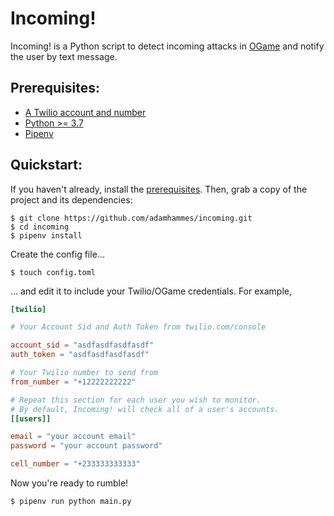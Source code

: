 # Incoming!

Incoming! is a Python script to detect incoming attacks in [OGame](https://en.ogame.gameforge.com/) and notify the user by text message.

## Prerequisites:

* [A Twilio account and number](https://www.twilio.com/try-twilio)
* [Python >= 3.7](https://www.python.org/getit/)
* [Pipenv](https://docs.pipenv.org/install/#installing-pipenv)


## Quickstart:

If you haven't already, install the [prerequisites](#prerequisites).
Then, grab a copy of the project and its dependencies:

```
$ git clone https://github.com/adamhammes/incoming.git
$ cd incoming
$ pipenv install
```

Create the config file...

```
$ touch config.toml
```

... and edit it to include your Twilio/OGame credentials.
For example,

```toml
[twilio]

# Your Account Sid and Auth Token from twilio.com/console

account_sid = "asdfasdfasdfasdf"
auth_token = "asdfasdfasdfasdf"

# Your Twilio number to send from
from_number = "+12222222222"

# Repeat this section for each user you wish to monitor.
# By default, Incoming! will check all of a user's accounts.
[[users]]

email = "your account email"
password = "your account password"

cell_number = "+233333333333"
```

Now you're ready to rumble!

```
$ pipenv run python main.py
```
